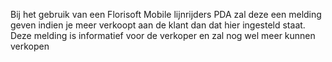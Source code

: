 Bij het gebruik van een Florisoft Mobile lijnrijders PDA zal deze een melding geven indien je meer verkoopt aan de klant dan dat hier ingesteld staat. Deze melding is informatief voor de verkoper en zal nog wel meer kunnen verkopen